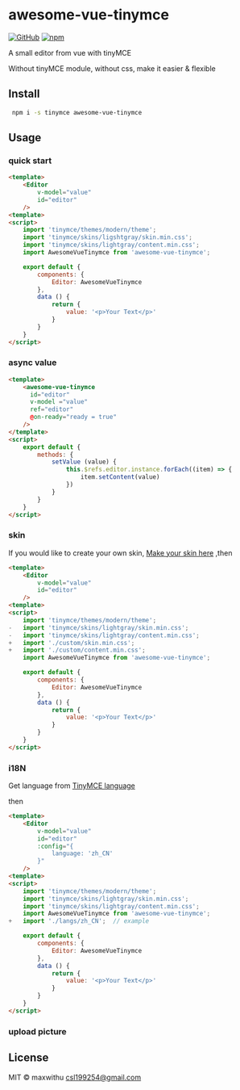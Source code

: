 # awesome-vue-tinymce

[![GitHub](https://img.shields.io/github/license/mashape/apistatus.svg)](https://github.com/MaxWithU/awesome-vue-tinymce)
[![npm](https://img.shields.io/npm/v/awesome-vue-tinymce.svg)](https://www.npmjs.com/package/awesome-vue-tinymce)


A small editor from vue with tinyMCE

Without tinyMCE module, without css, make it easier & flexible

## Install
```bash
 npm i -s tinymce awesome-vue-tinymce
```

## Usage

### quick start

```html
<template>
    <Editor
        v-model="value"
        id="editor"
    />
<template>
<script>
    import 'tinymce/themes/modern/theme';
    import 'tinymce/skins/ligshtgray/skin.min.css';
    import 'tinymce/skins/lightgray/content.min.css';
    import AwesomeVueTinymce from 'awesome-vue-tinymce';

    export default {
        components: {
            Editor: AwesomeVueTinymce
        },
        data () {
            return {
                value: '<p>Your Text</p>'
            }
        }
    }
</script>
```

### async value

```html
<template>
    <awesome-vue-tinymce
      id="editor"
      v-model ="value"
      ref="editor"
      @on-ready="ready = true"
    />
</template>
<script>
    export default {
        methods: {
            setValue (value) {
                this.$refs.editor.instance.forEach((item) => { 
                    item.setContent(value)
                })
            }
        }
    }
</script>
```

### skin

If you would like to create your own skin, [Make your skin here](http://skin.tiny.cloud/) ,then

```html
<template>
    <Editor
        v-model="value"
        id="editor"
    />
<template>
<script>
    import 'tinymce/themes/modern/theme';
-   import 'tinymce/skins/lightgray/skin.min.css';
-   import 'tinymce/skins/lightgray/content.min.css';
+   import './custom/skin.min.css';
+   import './custom/content.min.css';
    import AwesomeVueTinymce from 'awesome-vue-tinymce';

    export default {
        components: {
            Editor: AwesomeVueTinymce
        },
        data () {
            return {
                value: '<p>Your Text</p>'
            }
        }
    }
</script>
```

### i18N

Get language from [TinyMCE language](https://www.tiny.cloud/download/language-packages/) 

then

``` html
<template>
    <Editor
        v-model="value"
        id="editor"
        :config="{
            language: 'zh_CN'
        }"
    />
<template>
<script>
    import 'tinymce/themes/modern/theme';
    import 'tinymce/skins/lightgray/skin.min.css';
    import 'tinymce/skins/lightgray/content.min.css';
    import AwesomeVueTinymce from 'awesome-vue-tinymce';
+   import './langs/zh_CN';  // example

    export default {
        components: {
            Editor: AwesomeVueTinymce
        },
        data () {
            return {
                value: '<p>Your Text</p>'
            }
        }
    }
</script>
```

### upload picture


## License

MIT © maxwithu <csl199254@gmail.com>
